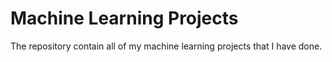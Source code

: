 # Machine Learning Projects
 The repository contain all of my machine learning projects that I have done.
